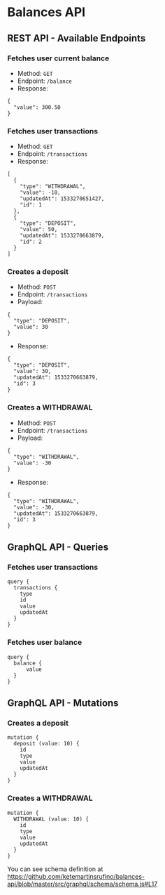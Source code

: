 # Balances API

## REST API - Available Endpoints

### Fetches user current balance

- Method: `GET`
- Endpoint: `/balance`
- Response:
 
```
{
  "value": 300.50
}
```

### Fetches user transactions

- Method: `GET`
- Endpoint: `/transactions`
- Response:

```
[
  {
    "type": "WITHDRAWAL",
    "value": -10,
    "updatedAt": 1533270651427,
    "id": 1
  },
  {
    "type": "DEPOSIT",
    "value": 50,
    "updatedAt": 1533270663879,
    "id": 2
  }
]
```

### Creates a deposit

- Method: `POST`
- Endpoint: `/transactions`
- Payload:

```
{
  "type": "DEPOSIT",
  "value": 30
}
```

- Response:

```
{
  "type": "DEPOSIT",
  "value": 30,
  "updatedAt": 1533270663879,
  "id": 3
}
```

### Creates a WITHDRAWAL

- Method: `POST`
- Endpoint: `/transactions`
- Payload:

```
{
  "type": "WITHDRAWAL",
  "value": -30
}
```

- Response:

```
{
  "type": "WITHDRAWAL",
  "value": -30,
  "updatedAt": 1533270663879,
  "id": 3
}
```

## GraphQL API - Queries

### Fetches user transactions

```
query {
  transactions {
    type
    id
    value
    updatedAt
  }
}
```

### Fetches user balance

```
query {
  balance {
      value
  }
}
```

## GraphQL API - Mutations

### Creates a deposit
```
mutation {
  deposit (value: 10) {
    id
    type
    value
    updatedAt
  }
}
```

### Creates a WITHDRAWAL

```
mutation {
  WITHDRAWAL (value: 10) {
    id
    type
    value
    updatedAt
  }
}
```

You can see schema definition at <https://github.com/ketemartinsrufino/balances-api/blob/master/src/graphql/schema/schema.js#L17>